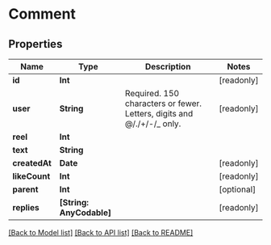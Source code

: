 # Comment

## Properties
Name | Type | Description | Notes
------------ | ------------- | ------------- | -------------
**id** | **Int** |  | [readonly] 
**user** | **String** | Required. 150 characters or fewer. Letters, digits and @/./+/-/_ only. | [readonly] 
**reel** | **Int** |  | 
**text** | **String** |  | 
**createdAt** | **Date** |  | [readonly] 
**likeCount** | **Int** |  | [readonly] 
**parent** | **Int** |  | [optional] 
**replies** | **[String: AnyCodable]** |  | [readonly] 

[[Back to Model list]](../README.md#documentation-for-models) [[Back to API list]](../README.md#documentation-for-api-endpoints) [[Back to README]](../README.md)


